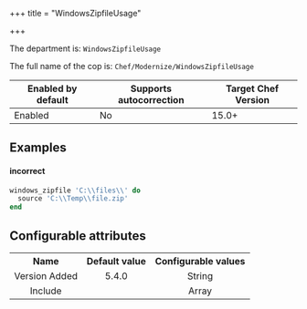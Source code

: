 +++
title = "WindowsZipfileUsage"

+++

<!-- This content is automatically generated. See https://github.com/chef/chef-web-docs/blob/main/generated/README.md -->

The department is: `WindowsZipfileUsage`

The full name of the cop is: `Chef/Modernize/WindowsZipfileUsage`

| Enabled by default | Supports autocorrection | Target Chef Version |
| --- | --- | --- |
| Enabled | No | 15.0+ |

## Examples


#### incorrect

```ruby
windows_zipfile 'C:\\files\\' do
  source 'C:\\Temp\\file.zip'
end
```

## Configurable attributes

<table>
<tbody><tr>
<th>Name</th>
<th>Default value</th>
<th>Configurable values</th>
</tr>
<tr>
<td style="text-align:center">Version Added</td>
<td style="text-align:center">5.4.0</td>
<td style="text-align:center">String</td>
</tr>
<tr><td style="text-align:center">Include</td>
<td style="text-align:center"><ul>
</ul>
</td>
<td style="text-align:center">Array</td>
</tr></tbody></table>
